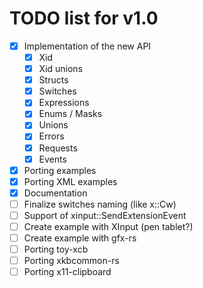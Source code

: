 # TODO list for v1.0

 - [x] Implementation of the new API
    - [x] Xid
    - [x] Xid unions
    - [x] Structs
    - [x] Switches
    - [x] Expressions
    - [x] Enums / Masks
    - [x] Unions
    - [x] Errors
    - [x] Requests
    - [x] Events
 - [x] Porting examples
 - [x] Porting XML examples
 - [x] Documentation
 - [ ] Finalize switches naming (like x::Cw)
 - [ ] Support of xinput::SendExtensionEvent
 - [ ] Create example with XInput (pen tablet?)
 - [ ] Create example with gfx-rs
 - [ ] Porting toy-xcb
 - [ ] Porting xkbcommon-rs
 - [ ] Porting x11-clipboard
